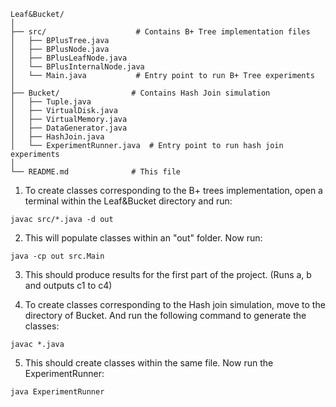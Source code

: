 ```
Leaf&Bucket/
│
├── src/                    # Contains B+ Tree implementation files
│   ├── BPlusTree.java
│   ├── BPlusNode.java
│   ├── BPlusLeafNode.java
│   └── BPlusInternalNode.java
│   └── Main.java           # Entry point to run B+ Tree experiments
│
├── Bucket/                # Contains Hash Join simulation
│   ├── Tuple.java
│   ├── VirtualDisk.java
│   ├── VirtualMemory.java
│   ├── DataGenerator.java
│   ├── HashJoin.java
│   └── ExperimentRunner.java  # Entry point to run hash join experiments
│
└── README.md              # This file
```

1. To create classes corresponding to the B+ trees implementation, open a terminal within the Leaf&Bucket directory and run:

```javac src/*.java -d out```

2. This will populate classes within an "out" folder. Now run:

```java -cp out src.Main``` 

3. This should produce results for the first part of the project. (Runs a, b and outputs c1 to c4)

4. To create classes corresponding to the Hash join simulation, move to the directory of Bucket. And run the following command to generate the classes:

```javac *.java```

5. This should create classes within the same file. Now run the ExperimentRunner:

```java ExperimentRunner ```
